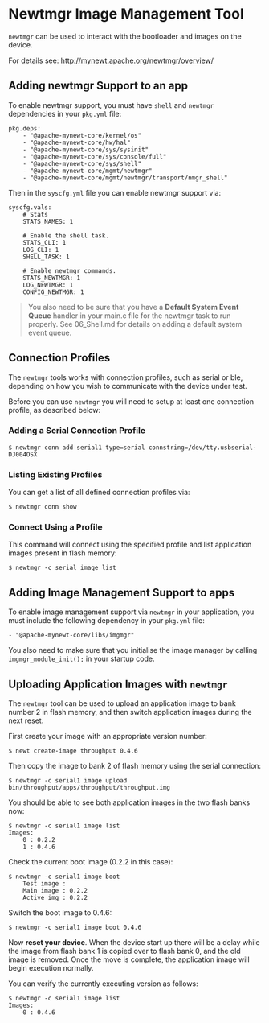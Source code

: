 # Newtmgr Image Management Tool

`newtmgr` can be used to interact with the bootloader and images on the device.

For details see: http://mynewt.apache.org/newtmgr/overview/

## Adding newtmgr Support to an app

To enable newtmgr support, you must have `shell` and `newtmgr` dependencies in
your `pkg.yml` file:

```
pkg.deps:
    - "@apache-mynewt-core/kernel/os"
    - "@apache-mynewt-core/hw/hal"
    - "@apache-mynewt-core/sys/sysinit"
    - "@apache-mynewt-core/sys/console/full"
    - "@apache-mynewt-core/sys/shell"
    - "@apache-mynewt-core/mgmt/newtmgr"
    - "@apache-mynewt-core/mgmt/newtmgr/transport/nmgr_shell"
```

Then in the `syscfg.yml` file you can enable newtmgr support via:

```
syscfg.vals:
    # Stats
    STATS_NAMES: 1

    # Enable the shell task.
    STATS_CLI: 1
    LOG_CLI: 1
    SHELL_TASK: 1

    # Enable newtmgr commands.
    STATS_NEWTMGR: 1
    LOG_NEWTMGR: 1
    CONFIG_NEWTMGR: 1
```

> You also need to be sure that you have a **Default System Event Queue** handler
in your main.c file for the newtmgr task to run properly. See
06_Shell.md for details on adding a default system event queue.

## Connection Profiles

The `newtmgr` tools works with connection profiles, such as serial or ble,
depending on how you wish to communicate with the device under test.

Before you can use `newtmgr` you will need to setup at least one connection
profile, as described below:

### Adding a Serial Connection Profile

```
$ newtmgr conn add serial1 type=serial connstring=/dev/tty.usbserial-DJ004OSX
```

### Listing Existing Profiles

You can get a list of all defined connection profiles via:

```
$ newtmgr conn show
```

### Connect Using a Profile

This command will connect using the specified profile and list application
images present in flash memory:

```
$ newtmgr -c serial image list
```

## Adding Image Management Support to apps

To enable image management support via `newtmgr` in your application, you must include the following dependency in your `pkg.yml` file:

```
- "@apache-mynewt-core/libs/imgmgr"
```

You also need to make sure that you initialise the image manager by calling `imgmgr_module_init();` in your startup code.

## Uploading Application Images with `newtmgr`

The `newtmgr` tool can be used to upload an application image to bank number
2 in flash memory, and then switch application images during the next reset.

First create your image with an appropriate version number:

```
$ newt create-image throughput 0.4.6
```

Then copy the image to bank 2 of flash memory using the serial connection:

```
$ newtmgr -c serial1 image upload bin/throughput/apps/throughput/throughput.img
```

You should be able to see both application images in the two flash banks now:

```
$ newtmgr -c serial1 image list
Images:
    0 : 0.2.2
    1 : 0.4.6
```

Check the current boot image (0.2.2 in this case):

```
$ newtmgr -c serial1 image boot
    Test image :
    Main image : 0.2.2
    Active img : 0.2.2
```

Switch the boot image to 0.4.6:

```
$ newtmgr -c serial1 image boot 0.4.6
```

Now **reset your device**. When the device start up there will be a delay while
the image from flash bank 1 is copied over to flash bank 0, and the old image
is removed. Once the move is complete, the application image will begin
execution normally.

You can verify the currently executing version as follows:

```
$ newtmgr -c serial1 image list
Images:
    0 : 0.4.6
```
